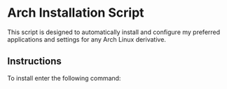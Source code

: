 # Arch Installation Script

This script is designed to automatically install and configure my preferred applications and settings for any Arch Linux derivative. 

## Instructions
To install enter the following command:

```

```
